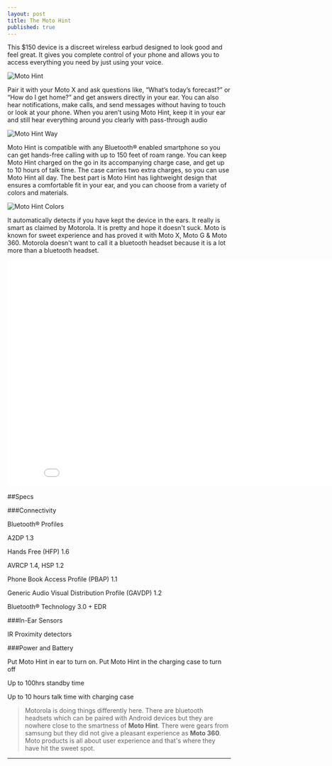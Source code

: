 ```yaml
---
layout: post
title: The Moto Hint
published: true
---
```



This $150 device is a discreet wireless earbud designed to look good and feel great. It gives you complete control of your phone and allows you to access everything you need by just using your voice.

![Moto Hint](https://lh4.googleusercontent.com/-TJeVUDOGIOc/VDi4PJ3OrVI/AAAAAAAAAGg/4UczR8CzqcM/s540-no/moto-hint.png)



Pair it with your Moto X and ask questions like, “What’s today’s forecast?” or “How do I get home?” and get answers directly in your ear. You can also hear notifications, make calls, and send messages without having to touch or look at your phone.
When you aren’t using Moto Hint, keep it in your ear and still hear everything around you clearly with pass-through audio

![Moto Hint Way](https://lh3.googleusercontent.com/-j3S-KX7DwQ0/VDi4p2xTzVI/AAAAAAAAAGo/_PP4-udRS4c/s550-no/moto-hint-story-pairit-us.jpg)


Moto Hint is compatible with any Bluetooth® enabled smartphone so you can get hands-free calling with up to 150 feet of roam range. You can keep Moto Hint charged on the go in its accompanying charge case, and get up to 10 hours of talk time. The case carries two extra charges, so you can use Moto Hint all day. The best part is Moto Hint has lightweight design that ensures a comfortable fit in your ear, and you can choose from a variety of colors and materials.


![Moto Hint Colors](https://lh5.googleusercontent.com/-K_K3s2MEu8U/VDi5fcdFCKI/AAAAAAAAAHU/pswj_zWh34k/s550-no/moto-hint-colors.jpg)

It automatically detects if you have kept the device in the ears. It really is smart as claimed by Motorola. It is pretty and hope it doesn't suck. Moto is known for sweet experience and has proved it with Moto X, Moto G & Moto 360. Motorola doesn't want to call it a bluetooth headset because it is a lot more than a bluetooth headset.




<iframe width="854" height="510" src="//www.youtube.com/embed/CLEF-Rq39D4" frameborder="0" allowfullscreen></iframe>



##Specs

###Connectivity

Bluetooth® Profiles

A2DP 1.3

Hands Free (HFP) 1.6

AVRCP 1.4, HSP 1.2

Phone Book Access Profile (PBAP) 1.1

Generic Audio Visual Distribution Profile (GAVDP) 1.2

Bluetooth® Technology 3.0 + EDR

 

###In-Ear Sensors

IR Proximity detectors



###Power and Battery

Put Moto Hint in ear to turn on. Put Moto Hint in the charging case to turn off

Up to 100hrs standby time

Up to 10 hours talk time with charging case



>Motorola is doing things differently here. There are bluetooth headsets which can be paired with Android devices but they are nowhere close to the smartness of <b>Moto Hint</b>. There were gears from samsung but they did not give a pleasant experience as <b>Moto 360</b>. Moto products is all about user experience and that's where they have hit the sweet spot.

---------------------------------------